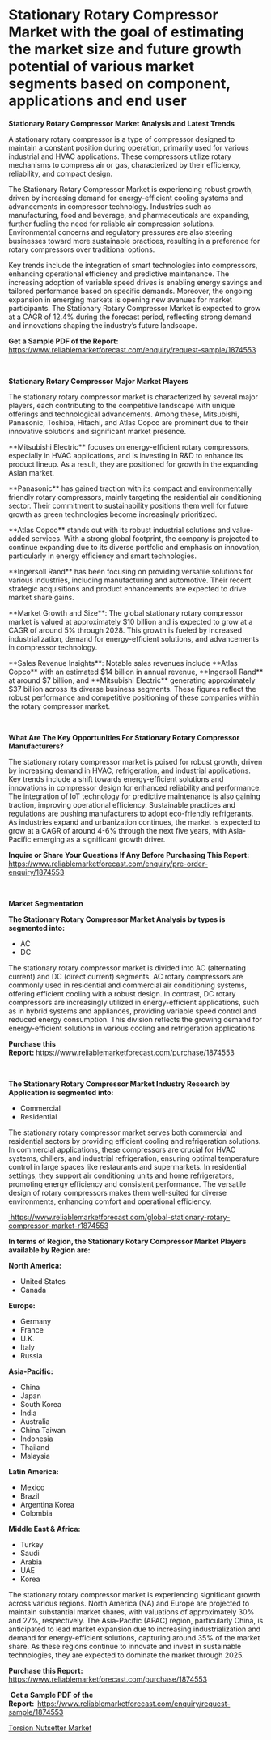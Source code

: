 <p><h1>Stationary Rotary Compressor Market with the goal of estimating the market size and future growth potential of various market segments based on component, applications and end user</h1></p><p><strong>Stationary Rotary Compressor Market Analysis and Latest Trends</strong></p>
<p><p>A stationary rotary compressor is a type of compressor designed to maintain a constant position during operation, primarily used for various industrial and HVAC applications. These compressors utilize rotary mechanisms to compress air or gas, characterized by their efficiency, reliability, and compact design.</p><p>The Stationary Rotary Compressor Market is experiencing robust growth, driven by increasing demand for energy-efficient cooling systems and advancements in compressor technology. Industries such as manufacturing, food and beverage, and pharmaceuticals are expanding, further fueling the need for reliable air compression solutions. Environmental concerns and regulatory pressures are also steering businesses toward more sustainable practices, resulting in a preference for rotary compressors over traditional options.</p><p>Key trends include the integration of smart technologies into compressors, enhancing operational efficiency and predictive maintenance. The increasing adoption of variable speed drives is enabling energy savings and tailored performance based on specific demands. Moreover, the ongoing expansion in emerging markets is opening new avenues for market participants. The Stationary Rotary Compressor Market is expected to grow at a CAGR of 12.4% during the forecast period, reflecting strong demand and innovations shaping the industry’s future landscape.</p></p>
<p><strong>Get a Sample PDF of the Report:&nbsp;</strong> <a href="https://www.reliablemarketforecast.com/enquiry/request-sample/1874553?utm_campaign=2455&utm_medium=2&utm_source=Github&utm_content=ia&utm_term=28022025&utm_id=stationary-rotary-compressor">https://www.reliablemarketforecast.com/enquiry/request-sample/1874553</a></p>
<p>&nbsp;</p>
<p><strong>Stationary Rotary Compressor Major Market Players</strong></p>
<p><p>The stationary rotary compressor market is characterized by several major players, each contributing to the competitive landscape with unique offerings and technological advancements. Among these, Mitsubishi, Panasonic, Toshiba, Hitachi, and Atlas Copco are prominent due to their innovative solutions and significant market presence.</p><p>**Mitsubishi Electric** focuses on energy-efficient rotary compressors, especially in HVAC applications, and is investing in R&D to enhance its product lineup. As a result, they are positioned for growth in the expanding Asian market.</p><p>**Panasonic** has gained traction with its compact and environmentally friendly rotary compressors, mainly targeting the residential air conditioning sector. Their commitment to sustainability positions them well for future growth as green technologies become increasingly prioritized.</p><p>**Atlas Copco** stands out with its robust industrial solutions and value-added services. With a strong global footprint, the company is projected to continue expanding due to its diverse portfolio and emphasis on innovation, particularly in energy efficiency and smart technologies.</p><p>**Ingersoll Rand** has been focusing on providing versatile solutions for various industries, including manufacturing and automotive. Their recent strategic acquisitions and product enhancements are expected to drive market share gains.</p><p>**Market Growth and Size**: The global stationary rotary compressor market is valued at approximately $10 billion and is expected to grow at a CAGR of around 5% through 2028. This growth is fueled by increased industrialization, demand for energy-efficient solutions, and advancements in compressor technology.</p><p>**Sales Revenue Insights**: Notable sales revenues include **Atlas Copco** with an estimated $14 billion in annual revenue, **Ingersoll Rand** at around $7 billion, and **Mitsubishi Electric** generating approximately $37 billion across its diverse business segments. These figures reflect the robust performance and competitive positioning of these companies within the rotary compressor market.</p></p>
<p>&nbsp;</p>
<p><strong>What Are The Key Opportunities For Stationary Rotary Compressor Manufacturers?</strong></p>
<p><p>The stationary rotary compressor market is poised for robust growth, driven by increasing demand in HVAC, refrigeration, and industrial applications. Key trends include a shift towards energy-efficient solutions and innovations in compressor design for enhanced reliability and performance. The integration of IoT technology for predictive maintenance is also gaining traction, improving operational efficiency. Sustainable practices and regulations are pushing manufacturers to adopt eco-friendly refrigerants. As industries expand and urbanization continues, the market is expected to grow at a CAGR of around 4-6% through the next five years, with Asia-Pacific emerging as a significant growth driver.</p></p>
<p><strong>Inquire or Share Your Questions If Any Before Purchasing This Report:</strong> <a href="https://www.reliablemarketforecast.com/enquiry/pre-order-enquiry/1874553?utm_campaign=2455&utm_medium=2&utm_source=Github&utm_content=ia&utm_term=28022025&utm_id=stationary-rotary-compressor">https://www.reliablemarketforecast.com/enquiry/pre-order-enquiry/1874553</a></p>
<p>&nbsp;</p>
<p><strong>Market Segmentation</strong></p>
<p><strong>The Stationary Rotary Compressor Market Analysis by types is segmented into:</strong></p>
<p><ul><li>AC</li><li>DC</li></ul></p>
<p><p>The stationary rotary compressor market is divided into AC (alternating current) and DC (direct current) segments. AC rotary compressors are commonly used in residential and commercial air conditioning systems, offering efficient cooling with a robust design. In contrast, DC rotary compressors are increasingly utilized in energy-efficient applications, such as in hybrid systems and appliances, providing variable speed control and reduced energy consumption. This division reflects the growing demand for energy-efficient solutions in various cooling and refrigeration applications.</p></p>
<p><strong>Purchase this Report:&nbsp;</strong><a href="https://www.reliablemarketforecast.com/purchase/1874553?utm_campaign=2455&utm_medium=2&utm_source=Github&utm_content=ia&utm_term=28022025&utm_id=stationary-rotary-compressor">https://www.reliablemarketforecast.com/purchase/1874553</a></p>
<p>&nbsp;</p>
<p><strong>The Stationary Rotary Compressor Market Industry Research by Application is segmented into:</strong></p>
<p><ul><li>Commercial</li><li>Residential</li></ul></p>
<p><p>The stationary rotary compressor market serves both commercial and residential sectors by providing efficient cooling and refrigeration solutions. In commercial applications, these compressors are crucial for HVAC systems, chillers, and industrial refrigeration, ensuring optimal temperature control in large spaces like restaurants and supermarkets. In residential settings, they support air conditioning units and home refrigerators, promoting energy efficiency and consistent performance. The versatile design of rotary compressors makes them well-suited for diverse environments, enhancing comfort and operational efficiency.</p></p>
<p><a href="https://www.reliablemarketforecast.com/global-stationary-rotary-compressor-market-r1874553?utm_campaign=2455&utm_medium=2&utm_source=Github&utm_content=ia&utm_term=28022025&utm_id=stationary-rotary-compressor">&nbsp;https://www.reliablemarketforecast.com/global-stationary-rotary-compressor-market-r1874553</a></p>
<p><strong>In terms of Region, the Stationary Rotary Compressor Market Players available by Region are:</strong></p>
<p>
    <p> <strong> North America: </strong>
        <ul>
            <li>United States</li>
            <li>Canada</li>
        </ul>
        </p> 
    <p> <strong> Europe: </strong>
        <ul>
            <li>Germany</li>
            <li>France</li>
            <li>U.K.</li>
            <li>Italy</li>
            <li>Russia</li>
        </ul>
        </p> 
    <p> <strong> Asia-Pacific: </strong>
        <ul>
            <li>China</li>
            <li>Japan</li>
            <li>South Korea</li>
            <li>India</li>
            <li>Australia</li>
            <li>China Taiwan</li>
            <li>Indonesia</li>
            <li>Thailand</li>
            <li>Malaysia</li>
        </ul>
        </p> 
    <p> <strong> Latin America: </strong>
        <ul>
            <li>Mexico</li>
            <li>Brazil</li>
            <li>Argentina Korea</li>
            <li>Colombia</li>
        </ul>
        </p> 
    <p> <strong> Middle East & Africa: </strong>
        <ul>
            <li>Turkey</li>
            <li>Saudi</li>
            <li>Arabia</li>
            <li>UAE</li>
            <li>Korea</li>
        </ul>
    </p>
    </p>
<p><p>The stationary rotary compressor market is experiencing significant growth across various regions. North America (NA) and Europe are projected to maintain substantial market shares, with valuations of approximately 30% and 27%, respectively. The Asia-Pacific (APAC) region, particularly China, is anticipated to lead market expansion due to increasing industrialization and demand for energy-efficient solutions, capturing around 35% of the market share. As these regions continue to innovate and invest in sustainable technologies, they are expected to dominate the market through 2025.</p></p>
<p><strong>Purchase this Report: </strong><a href="https://www.reliablemarketforecast.com/purchase/1874553?utm_campaign=2455&utm_medium=2&utm_source=Github&utm_content=ia&utm_term=28022025&utm_id=stationary-rotary-compressor">https://www.reliablemarketforecast.com/purchase/1874553</a></p>
<p>&nbsp;<strong>Get a Sample PDF of the Report:&nbsp;&nbsp;</strong><a href="https://www.reliablemarketforecast.com/enquiry/request-sample/1874553?utm_campaign=2455&utm_medium=2&utm_source=Github&utm_content=ia&utm_term=28022025&utm_id=stationary-rotary-compressor">https://www.reliablemarketforecast.com/enquiry/request-sample/1874553</a></p>
<p><strong></strong></p>
<p><p><a href="https://github.com/mriwacraane/Market-Research-Report-List-1/blob/main/torsion-nutsetter-market.md?utm_campaign=2455&utm_medium=2&utm_source=Github&utm_content=ia&utm_term=28022025&utm_id=stationary-rotary-compressor">Torsion Nutsetter Market</a></p></p>
